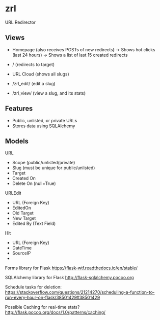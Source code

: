 # zrl
URL Redirector

## Views
- Homepage (also receives POSTs of new redirects)
  -> Shows hot clicks (last 24 hours)
  -> Shows a list of last 15 created redirects

- /<slug> (redirects to target)
- URL Cloud (shows all slugs)
- /zrl_edit/<slug> (edit a slug)
- /zrl_view/<slug> (view a slug, and its stats)
  
## Features
- Public, unlisted, or private URLs
- Stores data using SQLAlchemy


## Models

URL
  - Scope (public/unlisted/private)
  - Slug (must be unique for public/unlisted)
  - Target
  - Created On
  - Delete On (null=True)
  
URLEdit
   - URL (Foreign Key)
   - EditedOn
   - Old Target
   - New Target
   - Edited By (Text Field)
   
Hit
   - URL (Foreign Key)
   - DateTime
   - SourceIP
   - 
Forms library for Flask
https://flask-wtf.readthedocs.io/en/stable/

SQLAlchemy library for Flask
http://flask-sqlalchemy.pocoo.org

Schedule tasks for deletion:
https://stackoverflow.com/questions/21214270/scheduling-a-function-to-run-every-hour-on-flask/38501429#38501429

Possible Caching for real-time stats? 
http://flask.pocoo.org/docs/1.0/patterns/caching/

